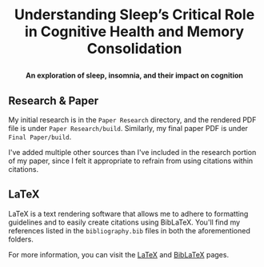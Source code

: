 # <p align=center>Understanding Sleep’s Critical Role in Cognitive Health and Memory Consolidation</p>

**<p align=center>An exploration of sleep, insomnia, and their impact on cognition</p>**

## Research & Paper

My initial research is in the ``Paper Research`` directory, and the rendered PDF file is under ``Paper Research/build``. Similarly, my final paper PDF is under ``Final Paper/build``.

I've added multiple other sources than I've included in the research portion of my paper, since I felt it appropriate to refrain from using citations within citations. 

## LaTeX

LaTeX is a text rendering software that allows me to adhere to formatting guidelines and to easily create citations using BibLaTeX. You'll find my references listed in the ``bibliography.bib`` files in both the aforementioned folders.

For more information, you can visit the [LaTeX](https://www.latex-project.org/help/documentation/) and [BibLaTeX](https://ctan.org/pkg/biblatex?lang=en) pages.

